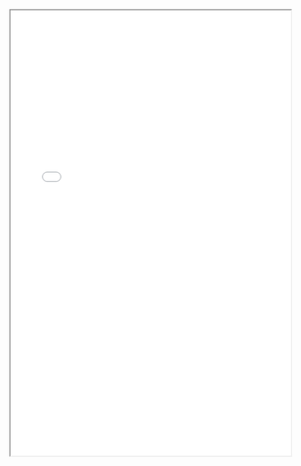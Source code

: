 <iframe 
		height = 800
		width = 100%
		padding = 0 0
		marging = 0 0
		src = "[https://material.io/](https://material.io/)"></iframe>